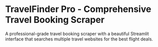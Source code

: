 # TravelFinder Pro - Comprehensive Travel Booking Scraper

A professional-grade travel booking scraper with a beautiful Streamlit interface that searches multiple travel websites for the best flight deals.